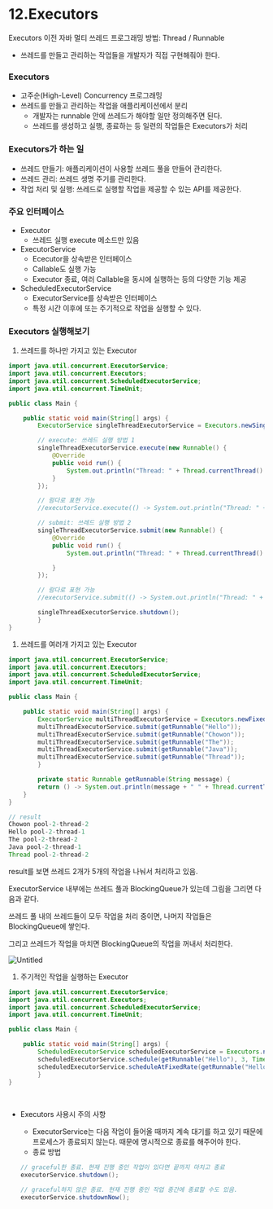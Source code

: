 # 12.Executors

Executors 이전 자바 멀티 쓰레드 프로그래밍 방법: Thread / Runnable

- 쓰레드를 만들고 관리하는 작업들을 개발자가 직접 구현해줘야 한다.

### Executors

- 고주순(High-Level) Concurrency 프로그래밍
- 쓰레드를 만들고 관리하는 작업을 애플리케이션에서 분리
    - 개발자는 runnable 안에 쓰레드가 해야할 일만 정의해주면 된다.
    - 쓰레드를 생성하고 실행, 종료하는 등 일련의 작업들은 Executors가 처리

### Executors가 하는 일

- 쓰레드 만들기: 애플리케이션이 사용할 쓰레드 풀을 만들어 관리한다.
- 쓰레드 관리: 쓰레드 생명 주기를 관리한다.
- 작업 처리 및 실행: 쓰레드로 실행할 작업을 제공할 수 있는 API를 제공한다.

### 주요 인터페이스

- Executor
    - 쓰레드 실행 execute 메소드만 있음
- ExecutorService
    - Ececutor을 상속받은 인터페이스
    - Callable도 실행 가능
    - Executor 종료, 여러 Callable을 동시에 실행하는 등의 다양한 기능 제공
- ScheduledExecutorService
    - ExecutorService를 상속받은 인터페이스
    - 특정 시간 이후에 또는 주기적으로 작업을 실행할 수 있다.

### Executors 실행해보기

1. 쓰레드를 하나만 가지고 있는 Executor

```java
import java.util.concurrent.ExecutorService;
import java.util.concurrent.Executors;
import java.util.concurrent.ScheduledExecutorService;
import java.util.concurrent.TimeUnit;

public class Main {

    public static void main(String[] args) {
        ExecutorService singleThreadExecutorService = Executors.newSingleThreadExecutor();

        // execute: 쓰레드 실행 방법 1
        singleThreadExecutorService.execute(new Runnable() {
            @Override
            public void run() {
                System.out.println("Thread: " + Thread.currentThread().getName());
            }
        });

        // 람다로 표현 가능
        //executorService.execute(() -> System.out.println("Thread: " + Thread.currentThread().getName()));

        // submit: 쓰레드 실행 방법 2
        singleThreadExecutorService.submit(new Runnable() {
            @Override
            public void run() {
                System.out.println("Thread: " + Thread.currentThread().getName());

            }
        });

        // 람다로 표현 가능
        //executorService.submit(() -> System.out.println("Thread: " + Thread.currentThread().getName()));

        singleThreadExecutorService.shutdown();
		}
}
```

1. 쓰레드를 여러개 가지고 있는 Executor

```java
import java.util.concurrent.ExecutorService;
import java.util.concurrent.Executors;
import java.util.concurrent.ScheduledExecutorService;
import java.util.concurrent.TimeUnit;

public class Main {

    public static void main(String[] args) {
        ExecutorService multiThreadExecutorService = Executors.newFixedThreadPool(2);
        multiThreadExecutorService.submit(getRunnable("Hello"));
        multiThreadExecutorService.submit(getRunnable("Chowon"));
        multiThreadExecutorService.submit(getRunnable("The"));
        multiThreadExecutorService.submit(getRunnable("Java"));
        multiThreadExecutorService.submit(getRunnable("Thread"));
		}

		private static Runnable getRunnable(String message) {
        return () -> System.out.println(message + " " + Thread.currentThread().getName());
    }
}

// result
Chowon pool-2-thread-2
Hello pool-2-thread-1
The pool-2-thread-2
Java pool-2-thread-1
Thread pool-2-thread-2
```

result를 보면 쓰레드 2개가 5개의 작업을 나눠서 처리하고 있음.

ExecutorService 내부에는 쓰레드 풀과 BlockingQueue가 있는데 그림을 그리면 다음과 같다.

쓰레드 풀 내의 쓰레드들이 모두 작업을 처리 중이면, 나머지 작업들은 BlockingQueue에 쌓인다. 

그리고 쓰레드가 작업을 마치면 BlockingQueue의 작업을 꺼내서 처리한다. 

![Untitled](https://s3-us-west-2.amazonaws.com/secure.notion-static.com/fd71cdfd-b34b-4ce2-842c-fb14783ec9a6/Untitled.png)

1. 주기적인 작업을 실행하는 Executor

```java
import java.util.concurrent.ExecutorService;
import java.util.concurrent.Executors;
import java.util.concurrent.ScheduledExecutorService;
import java.util.concurrent.TimeUnit;

public class Main {

    public static void main(String[] args) {
        ScheduledExecutorService scheduledExecutorService = Executors.newSingleThreadScheduledExecutor();
        scheduledExecutorService.schedule(getRunnable("Hello"), 3, TimeUnit.SECONDS); // 3초 후에 실행
        scheduledExecutorService.scheduleAtFixedRate(getRunnable("Hello"), 1, 2, TimeUnit.SECONDS); // 1초후에 2초 주기로 출력
		}
}
```
<br/>

- Executors 사용시 주의 사항
    - ExecutorService는 다음 작업이 들어올 때까지 계속 대기를 하고 있기 때문에 프로세스가 종료되지 않는다. 때문에 명시적으로 종료를 해주어야 한다.
    - 종료 방법
    
    ```java
    // graceful한 종료. 현재 진행 중인 작업이 있다면 끝까지 마치고 종료
    executorService.shutdown();
    
    // graceful하지 않은 종료. 현재 진행 중인 작업 중간에 종료할 수도 있음.
    executorService.shutdownNow();
    ```